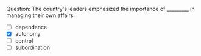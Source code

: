 Question: The country's leaders emphasized the importance of _________ in managing their own affairs.  
- [ ] dependence  
- [x] autonomy  
- [ ] control  
- [ ] subordination
